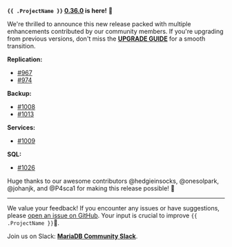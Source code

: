 **`{{ .ProjectName }}` [0.36.0](https://github.com/mariadb-operator/mariadb-operator/releases/tag/0.36.0) is here!** 🦭

We're thrilled to announce this new release packed with multiple enhancements contributed by our community members. If you're upgrading from previous versions, don't miss the __[UPGRADE GUIDE](https://github.com/mariadb-operator/mariadb-operator/blob/main/docs/releases/UPGRADE_0.36.0.md)__ for a smooth transition.

**Replication:**
- [#967](https://github.com/mariadb-operator/mariadb-operator/pull/967)
- [#974](https://github.com/mariadb-operator/mariadb-operator/pull/974)

**Backup:**
- [#1008](https://github.com/mariadb-operator/mariadb-operator/pull/1008)
- [#1013](https://github.com/mariadb-operator/mariadb-operator/pull/1013)

**Services:**
- [#1009](https://github.com/mariadb-operator/mariadb-operator/pull/1009)

**SQL:**
- [#1026](https://github.com/mariadb-operator/mariadb-operator/pull/1026)

Huge thanks to our awesome contributors @hedgieinsocks, @onesolpark, @johanjk, and @P4sca1 for making this release possible! 🙇

---

We value your feedback! If you encounter any issues or have suggestions, please [open an issue on GitHub](https://github.com/mariadb-operator/mariadb-operator/issues/new/choose). Your input is crucial to improve `{{ .ProjectName }}`🦭.

Join us on Slack: **[MariaDB Community Slack](https://r.mariadb.com/join-community-slack)**.